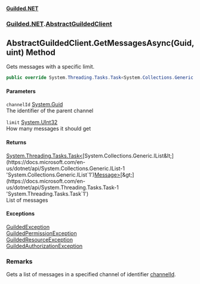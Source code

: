 
#### [Guilded.NET](Guilded_NET 'Guilded_NET')
### [Guilded.NET](Guilded_NET#Guilded_NET 'Guilded.NET').[AbstractGuildedClient](AbstractGuildedClient 'Guilded.NET.AbstractGuildedClient')
## AbstractGuildedClient.GetMessagesAsync(Guid, uint) Method
Gets messages with a specific limit.  
```csharp
public override System.Threading.Tasks.Task<System.Collections.Generic.IList<Guilded.NET.Base.Content.Message>> GetMessagesAsync(System.Guid channelId, uint limit=50u);
```

#### Parameters
<a name='Guilded_NET_AbstractGuildedClient_GetMessagesAsync(System_Guid_uint)_channelId'></a>
`channelId` [System.Guid](https://docs.microsoft.com/en-us/dotnet/api/System.Guid 'System.Guid')  
The identifier of the parent channel
  
<a name='Guilded_NET_AbstractGuildedClient_GetMessagesAsync(System_Guid_uint)_limit'></a>
`limit` [System.UInt32](https://docs.microsoft.com/en-us/dotnet/api/System.UInt32 'System.UInt32')  
How many messages it should get
  

#### Returns
[System.Threading.Tasks.Task&lt;](https://docs.microsoft.com/en-us/dotnet/api/System.Threading.Tasks.Task-1 'System.Threading.Tasks.Task`1')[System.Collections.Generic.IList&lt;](https://docs.microsoft.com/en-us/dotnet/api/System.Collections.Generic.IList-1 'System.Collections.Generic.IList`1')[Message](Message 'Guilded.NET.Base.Content.Message')[&gt;](https://docs.microsoft.com/en-us/dotnet/api/System.Collections.Generic.IList-1 'System.Collections.Generic.IList`1')[&gt;](https://docs.microsoft.com/en-us/dotnet/api/System.Threading.Tasks.Task-1 'System.Threading.Tasks.Task`1')  
List of messages

#### Exceptions
[GuildedException](GuildedException 'Guilded.NET.Base.GuildedException')  
[GuildedPermissionException](GuildedPermissionException 'Guilded.NET.Base.GuildedPermissionException')  
[GuildedResourceException](GuildedResourceException 'Guilded.NET.Base.GuildedResourceException')  
[GuildedAuthorizationException](GuildedAuthorizationException 'Guilded.NET.Base.GuildedAuthorizationException')  
### Remarks
Gets a list of messages in a specified channel of identifier [channelId](AbstractGuildedClient_GetMessagesAsync(Guid_uint)#Guilded_NET_AbstractGuildedClient_GetMessagesAsync(System_Guid_uint)_channelId 'Guilded.NET.AbstractGuildedClient.GetMessagesAsync(System.Guid, uint).channelId').
